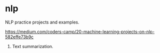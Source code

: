 # nlp
NLP practice projects and examples.

https://medium.com/coders-camp/20-machine-learning-projects-on-nlp-582effe73b9c

1. Text summarization.
